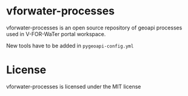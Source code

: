 # vforwater-processes
vforwater-processes is an open source repository of geoapi processes used in V-FOR-WaTer portal workspace.

New tools have to be added in `pygeoapi-config.yml`
# License
vforwater-processes is licensed under the MIT license
